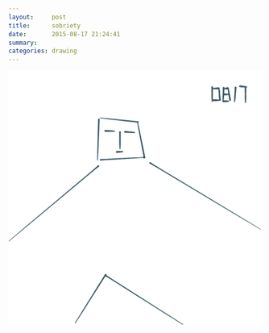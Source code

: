 ```yaml
---
layout:     post
title:      sobriety
date:       2015-08-17 21:24:41
summary:    
categories: drawing
---
```

![sobriety](/images/blog/sobriety.png "I have been abusing my mental self for a long time.")